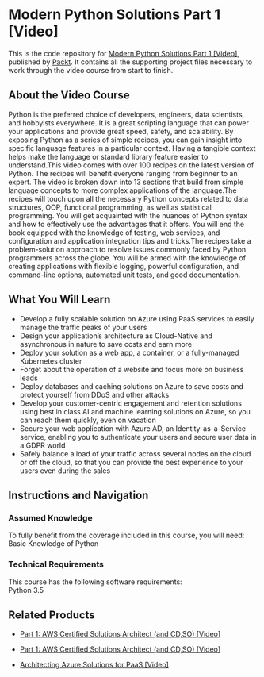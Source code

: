 # Modern Python Solutions Part 1 [Video]
This is the code repository for [Modern Python Solutions Part 1 [Video]](https://www.packtpub.com/application-development/modern-python-solutions-part-1-video?utm_source=github&utm_medium=repository&utm_campaign=9781787284517), published by [Packt](https://www.packtpub.com/?utm_source=github). It contains all the supporting project files necessary to work through the video course from start to finish.
## About the Video Course
Python is the preferred choice of developers, engineers, data scientists, and hobbyists everywhere. It is a great scripting language that can power your applications and provide great speed, safety, and scalability. By exposing Python as a series of simple recipes, you can gain insight into specific language features in a particular context. Having a tangible context helps make the language or standard library feature easier to understand.This video comes with over 100 recipes on the latest version of Python. The recipes will benefit everyone ranging from beginner to an expert. The video is broken down into 13 sections that build from simple language concepts to more complex applications of the language.The recipes will touch upon all the necessary Python concepts related to data structures, OOP, functional programming, as well as statistical programming. You will get acquainted with the nuances of Python syntax and how to effectively use the advantages that it offers. You will end the book equipped with the knowledge of testing, web services, and configuration and application integration tips and tricks.The recipes take a problem-solution approach to resolve issues commonly faced by Python programmers across the globe. You will be armed with the knowledge of creating applications with flexible logging, powerful configuration, and command-line options, automated unit tests, and good documentation.

<H2>What You Will Learn</H2>
<DIV class=book-info-will-learn-text>
<UL>
<LI>Develop a fully scalable solution on Azure using PaaS services to easily manage the traffic peaks of your users 
<LI>Design your application’s architecture as Cloud-Native and asynchronous in nature to save costs and earn more 
<LI>Deploy your solution as a web app, a container, or a fully-managed Kubernetes cluster 
<LI>Forget about the operation of a website and focus more on business leads 
<LI>Deploy databases and caching solutions on Azure to save costs and protect yourself from DDoS and other attacks 
<LI>Develop your customer-centric engagement and retention solutions using best in class AI and machine learning solutions on Azure, so you can reach them quickly, even on vacation 
<LI>Secure your web application with Azure AD, an Identity-as-a-Service service, enabling you to authenticate your users and secure user data in a GDPR world 
<LI>Safely balance a load of your traffic across several nodes on the cloud or off the cloud, so that you can provide the best experience to your users even during the sales </LI></UL></DIV>

## Instructions and Navigation
### Assumed Knowledge
To fully benefit from the coverage included in this course, you will need:<br/>
Basic Knowledge of Python
### Technical Requirements
This course has the following software requirements:<br/>
Python 3.5

## Related Products
* [Part 1: AWS Certified Solutions Architect (and CD,SO) [Video]](https://www.packtpub.com/virtualization-and-cloud/part-1-aws-certified-solutions-architect-and-cdso-video?utm_source=github&utm_medium=repository&utm_campaign=9781838824396)

* [Part 1: AWS Certified Solutions Architect (and CD,SO) [Video]](https://www.packtpub.com/virtualization-and-cloud/part-1-aws-certified-solutions-architect-and-cdso-video?utm_source=github&utm_medium=repository&utm_campaign=9781838824396)

* [Architecting Azure Solutions for PaaS [Video]](https://www.packtpub.com/virtualization-and-cloud/architecting-azure-solutions-paas-video?utm_source=github&utm_medium=repository&utm_campaign=9781838554286)

